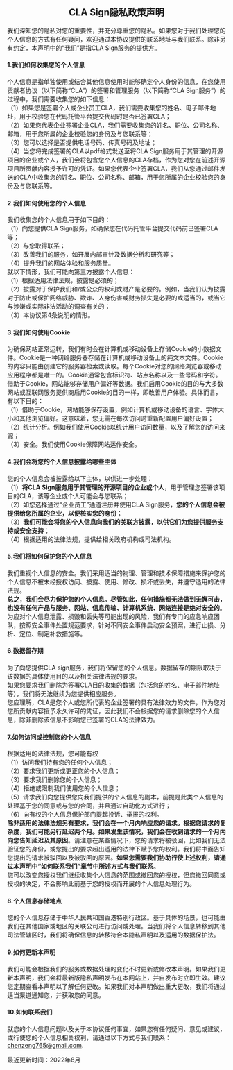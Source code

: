 ## <center>CLA Sign隐私政策声明</center>

我们深知您的隐私对您的重要性，并充分尊重您的隐私。如果您对于我们处理您的个人信息的方式有任何疑问，欢迎通过本协议提供的联系地址与我们联系。除非另有约定，本声明中的“我们”是指CLA Sign服务的提供方。

#### 1.我们如何收集您的个人信息
个人信息是指单独使用或结合其他信息使用时能够确定个人身份的信息，在您使用贡献者协议（以下简称“CLA”）的签署和管理服务（以下简称“CLA Sign服务”）的过程中，我们需要收集您的如下信息：  
（1）如果您是签署个人或企业员工CLA，我们需要收集您的姓名、电子邮件地址，用于校验您在代码托管平台提交代码时是否已签署CLA；  
（2）如果您代表企业签署企业CLA，我们需要收集您的姓名、职位、公司名称、邮箱，用于您所属的企业校验您的身份及与您联系等；  
（3）您可以选择是否提供电话号码、传真号码及地址；  
（4）当您将完成签署的CLA以pdf格式发送至将CLA Sign服务用于其管理的开源项目的企业或个人，我们会将包含您个人信息的CLA存档，作为您对您在前述开源项目所贡献内容授予许可的凭证。如果您代表企业签署CLA，我们从您通过邮件发送的CLA中收集您的姓名、职位、公司名称、邮箱，用于您所属的企业校验您的身份及与您联系等。  
#### 2.我们如何使用您的个人信息
我们收集您的个人信息用于如下目的：  
（1）向您提供CLA Sign服务，如确保您在代码托管平台提交代码前已签署CLA等；  
（2）与您取得联系；  
（3）改善我们的服务，如开展内部审计及数据分析和研究等；  
（4）提升我们的网站体验和服务质量。  
就以下情形，我们可能向第三方披露个人信息：  
（1）根据适用法律法规，披露是必须的；  
（2）披露对于保护我们和/或公众的权利或财产是必要的。例如，当我们认为披露对于防止或保护网络威胁、欺诈、人身伤害或财务损失是必要的或适当的，或当它与涉嫌或实际非法活动的调查有关的；  
（3）本协议第4条说明的情形。  
#### 3.我们如何使用Cookie
为确保网站正常运转，我们有时会在计算机或移动设备上存储Cookie的小数据文件。Cookie是一种网络服务器存储在计算机或移动设备上的纯文本文件。Cookie的内容只能由创建它的服务器检索或读取。每个Cookie对您的网络浏览器或移动应用程序都是唯一的。Cookie通常包含标识符、站点名称以及一些号码和字符。借助于Cookie，网站能够存储用户偏好等数据。我们启用Cookie的目的与大多数网站或互联网服务提供商启用Cookie的目的一样，即改善用户体验。具体而言，有以下目的：  
（1）借助于Cookie，网站能够保存设置，例如计算机或移动设备的语言、字体大小和其他浏览偏好。这意味着，您无需在每次访问时重新配置用户偏好设置；  
（2）统计分析。例如我们使用Cookie以统计用户访问数量，以及了解您的访问来源；  
（3）安全。我们使用Cookie保障网站运作安全。  
#### 4.我们会将您的个人信息披露给哪些主体
您的个人信息会被披露给以下主体，以供进一步处理：  
（1）**将CLA Sign服务用于其管理的开源项目的企业或个人**，用于管理您签署该项目的CLA，该等企业或个人可能会与您联系；  
（2）如您选择通过“企业员工”通道注册并使用CLA Sign服务，**您的个人信息会被提供给您所属的企业，以便核实您的身份**；  
（3）**我们可能会将您的个人信息向我们的关联方披露，以供它们为您提供服务支持或安全支持**；  
（4）根据适用的法律法规，提供给相关政府机构或司法机构。  
#### 5.我们将如何保护您的个人信息
我们重视个人信息的安全。我们采用适当的物理、管理和技术保障措施来保护您的个人信息不被未经授权访问、披露、使用、修改、损坏或丢失，并遵守适用的法律法规。  
**总之，我们会尽力保护您的个人信息。尽管如此，任何措施都无法做到无懈可击，也没有任何产品与服务、网站、信息传输、计算机系统、网络连接是绝对安全的**。为应对个人信息泄露、损毁和丢失等可能出现的风险，我们有专门的应急响应团队，按照安全事件处置规范要求，针对不同安全事件启动安全预案，进行止损、分析、定位、制定补救措施等。  
#### 6.数据留存期
为了向您提供CLA sign服务，我们将保留您的个人信息。数据留存的期限取决于该数据的具体使用目的以及相关法律法规的要求。  
如果您要求我们删除为签署CLA目的收集的数据（包括您的姓名、电子邮件地址等），我们将无法继续为您提供相应服务。  
您应理解，CLA是您个人或您所代表的企业签署的具有法律效力的文件，作为您对您所贡献内容授予永久许可的凭证，因此我们不会根据您的请求删除您的个人信息，除非删除该信息不影响您已签署的CLA的法律效力。  
#### 7.如何访问或控制您的个人信息
根据适用的法律法规，您可能有权  
（1）访问我们持有您的任何个人信息；  
（2）要求我们更新或更正您的个人信息；  
（3）要求我们删除您的个人信息；  
（4）拒绝或限制我们使用您的个人信息；  
（5）请求我们向您提供您向我们提供的个人信息的副本，前提是此类个人信息的处理基于您的同意或与您的合同，并且通过自动化方式进行；  
（6）向有权的个人信息保护部门提起投诉、举报的权利。  
**除非适用的法律法规另有要求，我们会在一个月内响应您的请求。根据您请求的复杂度，我们可能另行延迟两个月。如果发生该情况，我们会在收到请求的一个月内向您告知延迟及其原因**。请注意在某些情况下，您的请求将被驳回，比如我们无法验证您的身份，或您提出的要求超出适用的法律下赋予您的权利。我们将书面告知您提出的请求被驳回以及被驳回的原因。**如果您需要我们协助行使上述权利，请通过本声明中“如何联系我们”章节中所述方式与我们联系**。  
您可以改变您授权我们继续收集个人信息的范围或撤回您的授权，但您撤回同意或授权的决定，不会影响此前基于您的授权而开展的个人信息处理行为。  
#### 8.个人信息存储地点
您的个人信息存储于中华人民共和国香港特别行政区。基于具体的场景，也可能由我们在其他国家或地区的关联公司进行访问或处理。当我们将个人信息转移到其他司法管辖区时，我们将确保信息的转移符合本隐私声明以及适用的数据保护法。  
#### 9.如何更新本声明
我们可能会根据我们的服务或数据处理的变化不时更新或修改本声明。如果我们更新本声明，我们会将最新版隐私声明发布在本网站上，并自发布时立即生效。建议您定期查看本声明以了解任何更改。如果我们对本声明做出重大更改，我们将通过适当渠道通知您，并获取您的同意。  
#### 10.如何联系我们
就您的个人信息问题以及关于本协议任何事宜，如果您有任何疑问、意见或建议，或行使您的个人信息相关权利，请通过以下方式与我们联系：chenzeng765@gmail.com.

最近更新时间：2022年8月
